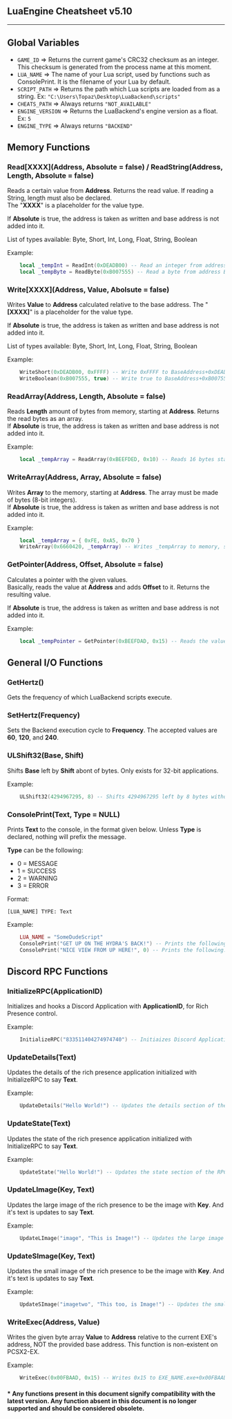 ## LuaEngine Cheatsheet v5.10

---

## Global Variables

- ``GAME_ID`` => Returns the current game's CRC32 checksum as an integer. This checksum is generated from the process name at this moment.
- ``LUA_NAME`` => The name of your Lua script, used by functions such as ConsolePrint. It is the filename of your Lua by default.
- ``SCRIPT_PATH`` => Returns the path which Lua scripts are loaded from as a string. Ex: ``"C:\Users\Topaz\Desktop\LuaBackend\scripts"``
- ``CHEATS_PATH`` => Always returns ``"NOT_AVAILABLE"``
- ``ENGINE_VERSION`` => Returns the LuaBackend's engine version as a float. Ex: ``5``
- ``ENGINE_TYPE`` => Always returns ``"BACKEND"``

## Memory Functions

### Read\[XXXX\](Address, Absolute = false) / ReadString(Address, Length, Absolute = false)

Reads a certain value from **Address**. Returns the read value. If reading a String, length must also be declared.  
The "**XXXX**" is a placeholder for the value type.  
  
If **Absolute** is true, the address is taken as written and base address is not added into it.  
  
List of types available: Byte, Short, Int, Long, Float, String, Boolean

Example:
```lua
    local _tempInt = ReadInt(0xDEADB00) -- Read an integer from address BaseAddress+0xDEADB00
    local _tempByte = ReadByte(0xB007555) -- Read a byte from address BaseAddress+0xB007555
```

### Write\[XXXX\](Address, Value, Abolsute = false)

Writes **Value** to **Address** calculated relative to the base address. 
The "**\[XXXX\]**" is a placeholder for the value type.  
  
If **Absolute** is true, the address is taken as written and base address is not added into it.  
  
List of types available: Byte, Short, Int, Long, Float, String, Boolean

Example:
```lua
    WriteShort(0xDEADB00, 0xFFFF) -- Write 0xFFFF to BaseAddress+0xDEADB00
    WriteBoolean(0xB007555, true) -- Write true to BaseAddress+0xB007555
```


### ReadArray(Address, Length, Absolute = false)

Reads **Length** amount of bytes from memory, starting at **Address**. Returns the read bytes as an array.  
If **Absolute** is true, the address is taken as written and base address is not added into it.  

Example:
```lua
    local _tempArray = ReadArray(0xBEEFDED, 0x10) -- Reads 16 bytes starting at BaseAddress+0xBEEFDED
```

### WriteArray(Address, Array, Absolute = false)

Writes **Array** to the memory, starting at **Address**. The array must be made of bytes (8-bit integers).  
If **Absolute** is true, the address is taken as written and base address is not added into it.  

Example:
```lua
    local _tempArray = { 0xFE, 0xA5, 0x70 }
    WriteArray(0x6660420, _tempArray) -- Writes _tempArray to memory, starting at BaseAddress+0x6660420
```

### GetPointer(Address, Offset, Absolute = false)

Calculates a pointer with the given values.  
Basically, reads the value at **Address** and adds **Offset** to it. Returns the resulting value.

If **Absolute** is true, the address is taken as written and base address is not added into it.

Example:
```lua
    local _tempPointer = GetPointer(0xBEEFDAD, 0x15) -- Reads the value at BaseAddress+0xBEEFDAD and adds 0x15 to it.
```

## General I/O Functions

### GetHertz()

Gets the frequency of which LuaBackend scripts execute.

### SetHertz(Frequency)

Sets the Backend execution cycle to **Frequency**. The accepted values are **60**, **120**, and **240**.

### ULShift32(Base, Shift)

Shifts **Base** left by **Shift** abont of bytes. Only exists for 32-bit applications.

Example:
```lua
    ULShift32(4294967295, 8) -- Shifts 4294967295 left by 8 bytes without an overflow to 64-bits.
```

### ConsolePrint(Text, Type = NULL)

Prints **Text** to the console, in the format given below. 
Unless **Type** is declared, nothing will prefix the message.

**Type** can be the following:
- 0 = MESSAGE
- 1 = SUCCESS
- 2 = WARNING
- 3 = ERROR

Format:
```
[LUA_NAME] TYPE: Text
```

Example:
```lua
    LUA_NAME = "SomeDudeScript"
    ConsolePrint("GET UP ON THE HYDRA'S BACK!") -- Prints the following: [SomeDudeScript] GET UP ON THE HYDRA'S BACK!
    ConsolePrint("NICE VIEW FROM UP HERE!", 0) -- Prints the following: [SomeDudeScript] MESSAGE: NICE VIEW FROM UP HERE!
```

## Discord RPC Functions

### InitializeRPC(ApplicationID)

Initializes and hooks a Discord Application with **ApplicationID**, for Rich Presence control.

Example:
```lua
    InitializeRPC("833511404274974740") -- Initiaizes Discord Application "833511404274974740".
```

### UpdateDetails(Text)

Updates the details of the rich presence application initialized with InitializeRPC to say **Text**.

Example:
```lua
    UpdateDetails("Hello World!") -- Updates the details section of the RPC to say "Hello World!".
```

### UpdateState(Text)

Updates the state of the rich presence application initialized with InitializeRPC to say **Text**.

Example:
```lua
    UpdateState("Hello World!") -- Updates the state section of the RPC to say "Hello World!".
```

### UpdateLImage(Key, Text)

Updates the large image of the rich presence to be the image with **Key**. And it's text is updates to say **Text**.

Example:
```lua
    UpdateLImage("image", "This is Image!") -- Updates the large image to "image" and it's text to "This is Image!"
```

### UpdateSImage(Key, Text)

Updates the small image of the rich presence to be the image with **Key**. And it's text is updates to say **Text**.

Example:
```lua
    UpdateSImage("imagetwo", "This too, is Image!") -- Updates the small image to "imagetwo" and it's text to "This too, is Image!"
```

### WriteExec(Address, Value)

Writes the given byte array **Value** to **Address** relative to the current EXE's address, NOT the provided base address.
This function is non-existent on PCSX2-EX.

Example:
```lua
    WriteExec(0x00FBAAD, 0x15) -- Writes 0x15 to EXE_NAME.exe+0x00FBAAD.

```

#### * Any functions present in this document signify compatibility with the latest version. Any function absent in this document is no longer supported and should be considered obsolete.
